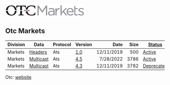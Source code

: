 [![Otc](https://github.com/Open-Markets-Initiative/Directory/blob/main/Images/Otc.png)](https://www.Otcmarkets.com)


## Otc Markets

| Division | Data | Protocol | Version | Date | Size | [Status][Omi.Glossary.Status] | [Testing][Omi.Glossary.Testing] | Specification |
| --- | --- | --- | --- | ---: | ---: | --- | --- | --- |
| Markets | [Headers][Otc.Markets.Headers.Ats.v1.0.Dissector] | Ats | [1.0][Otc.Markets.Headers.Ats.v1.0.Dissector] | 12/11/2019 | 500 | [Active][Omi.Glossary.Status.Active] | [Verified][Omi.Glossary.Testing.Verified] | [url][Otc.Markets.Headers.Ats.v1.0.Url] - [pdf][Otc.Markets.Headers.Ats.v1.0.Pdf] |
| Markets | [Multicast][Otc.Markets.Multicast.Ats.v4.5.Dissector] | Ats | [4.5][Otc.Markets.Multicast.Ats.v4.5.Dissector] | 7/28/2022 | 3786 | [Active][Omi.Glossary.Status.Active] | [Untested][Omi.Glossary.Testing.Untested] | [url][Otc.Markets.Multicast.Ats.v4.5.Url] - [pdf][Otc.Markets.Multicast.Ats.v4.5.Pdf] |
| Markets | [Multicast][Otc.Markets.Multicast.Ats.v4.3.Dissector] | Ats | [4.3][Otc.Markets.Multicast.Ats.v4.3.Dissector] | 12/11/2019 | 3782 | [Deprecated][Omi.Glossary.Status.Deprecated] | [Verified][Omi.Glossary.Testing.Verified] | [url][Otc.Markets.Multicast.Ats.v4.3.Url] - [pdf][Otc.Markets.Multicast.Ats.v4.3.Pdf] |


Otc: [website](https://www.Otcmarkets.com "Go to Otc Markets")


[Omi.Glossary.Status]: https://github.com/Open-Markets-Initiative/Directory/blob/main/Glossary/Status.md "Protocol Deployment Status"
[Omi.Glossary.Status.Active]: https://github.com/Open-Markets-Initiative/Directory/blob/main/Glossary/Status.md "Deployment Status: Protocol is in active production"
[Omi.Glossary.Status.Deprecated]: https://github.com/Open-Markets-Initiative/Directory/blob/main/Glossary/Status.md "Deployment Status: Protocol is no longer in active use"
[Omi.Glossary.Status.Future]: https://github.com/Open-Markets-Initiative/Directory/blob/main/Glossary/Status.md "Deployment Status: Protocol is not yet deployed to an active production environment"
[Omi.Glossary.Status.Unknown]: https://github.com/Open-Markets-Initiative/Directory/blob/main/Glossary/Status.md "Deployment Status: Protocol deployment status is unknown"
[Omi.Glossary.Status.Header]: https://github.com/Open-Markets-Initiative/Directory/blob/main/Glossary/Status.md "Deployment Status: Header only protocol provided for debugging"
[Omi.Glossary.Testing]: https://github.com/Open-Markets-Initiative/Directory/blob/main/Glossary/Testing.md "Protocol Testing Status"
[Omi.Glossary.Testing.Verified]: https://github.com/Open-Markets-Initiative/Directory/blob/main/Glossary/Testing.md "Testing Status: Protocol has been tested on live data"
[Omi.Glossary.Testing.Incomplete]: https://github.com/Open-Markets-Initiative/Directory/blob/main/Glossary/Testing.md "Testing Status: Protocol has been tested on live data but contains known issues"
[Omi.Glossary.Testing.Beta]: https://github.com/Open-Markets-Initiative/Directory/blob/main/Glossary/Testing.md "Testing Status: Protocol has not been tested and structure is speculative"
[Omi.Glossary.Testing.Untested]: https://github.com/Open-Markets-Initiative/Directory/blob/main/Glossary/Testing.md "Testing Status: Protocol has not been tested on live data"

[Otc.Markets.Multicast.Ats.v4.3.Dissector]: https://github.com/Open-Markets-Initiative/wireshark-lua/blob/main/Otc/Otc.Markets.Multicast.Ats.v4.3.Script.Dissector.lua "Otc Markets Multicast Ats v4.3 Wireshark Dissector"
[Otc.Markets.Multicast.Ats.v4.3.Url]: https://www.otcmarkets.com/market-data/technical-and-user-documentation "Otc Markets 4.3 Url"
[Otc.Markets.Multicast.Ats.v4.3.Pdf]: https://github.com/Open-Markets-Initiative/Directory/blob/main/Specifications/Otc/Otc.Markets.Multicast.Ats.v4.3.pdf "Otc Markets 4.3 Pdf"
[Otc.Markets.Multicast.Ats.v4.5.Dissector]: https://github.com/Open-Markets-Initiative/wireshark-lua/blob/main/Otc/Otc.Markets.Multicast.Ats.v4.5.Script.Dissector.lua "Otc Markets Multicast Ats v4.5 Wireshark Dissector"
[Otc.Markets.Multicast.Ats.v4.5.Url]: https://www.otcmarkets.com/market-data/technical-and-user-documentation "Otc Markets 4.5 Url"
[Otc.Markets.Multicast.Ats.v4.5.Pdf]: https://github.com/Open-Markets-Initiative/Directory/blob/main/Specifications/Otc/Otc.Markets.Multicast.Ats.v4.5.pdf "Otc Markets 4.5 Pdf"
[Otc.Markets.Headers.Ats.v1.0.Dissector]: https://github.com/Open-Markets-Initiative/wireshark-lua/blob/main/Otc/Otc.Markets.Headers.Ats.v1.0.Script.Dissector.lua "Otc Markets Headers Ats v1.0 Wireshark Dissector"
[Otc.Markets.Headers.Ats.v1.0.Url]: https://www.otcmarkets.com/market-data/technical-and-user-documentation "Otc Markets 1.0 Url"
[Otc.Markets.Headers.Ats.v1.0.Pdf]: https://github.com/Open-Markets-Initiative/Directory/blob/main/Specifications/Otc/Otc.Markets.Multicast.Ats.v4.3.pdf "Otc Markets 1.0 Pdf"
